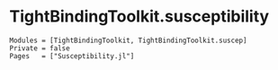# TightBindingToolkit.susceptibility

```@autodocs
Modules = [TightBindingToolkit, TightBindingToolkit.suscep]
Private = false
Pages   = ["Susceptibility.jl"]
```
